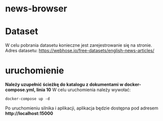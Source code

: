 # news-browser

# Dataset
W celu pobrania datasetu konieczne jest zarejestrowanie się na stronie.
Adres datasetu: https://webhose.io/free-datasets/english-news-articles/

# uruchomienie
**Należy uzupełnić ścieżkę do katalogu z dokumentami w docker-compose.yml, linia 10**
W celu uruchomienia należy wywołać:
```
docker-compose up -d
```
Po uruchomieniu silnika i aplikacji, aplikacja będzie dostępna pod adresem
**http://localhost:15000**
